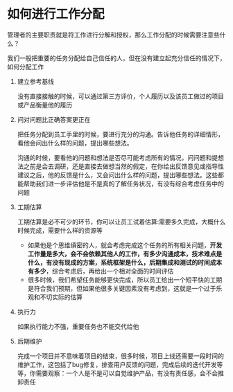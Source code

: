 # 如何进行工作分配

管理者的主要职责就是将工作进行分解和授权，那么工作分配的时候需要注意些什么？

我们一般把重要的任务分配给自己信任的人，但在没有建立起充分信任的情况下，如何分配工作

1. 建立参考基线

   没有直接接触的时候，可以通过第三方评价，个人履历以及该员工做过的项目或产品衡量他的履历

2. 问对问题比正确答案更正在

   把任务分配到员工手里的时候，要进行充分的沟通。告诉他任务的详细情形，看他会问出什么样的问题，提出哪些想法。

   沟通的时候，要看他的问题和想法是否尽可能考虑所有的情况，问问题和提想法之前是会去调研，还是直接去做想当然的假定，在你给出反馈意见或指导性建议之后，他的反馈是什么，又会问出什么样的问题，提出哪些想法。这些都能帮助我们进一步评估他是不是真的了解任务状况，有没有综合考虑任务中的问题

3. 工期估算

   工期估算是必不可少的环节，你可以让员工试着估算:需要多久完成，大概什么时候完成，需要什么样的资源等

   - 如果他是个思维缜密的人，就会考虑完成这个任务的所有相关问题，**开发工作量是多大，会不会依赖其他人的工作，有多少沟通成本，技术难点是什么，有没有现成的方案，系统框架是什么，后期集成和测试的时间成本有多少**，综合考虑后，再给出一个相对全面的时间评估
   - 很多时候，我们希望任务能够更快完成，所以员工给出一个短平快的工期是符合我们预期，但如果他很多关键因素没有考虑到，这就是一个过于乐观和不切实际的估算

4. 执行力

   如果执行能力不强，重要任务也不能交代给他

5. 后期维护

   完成一个项目并不意味着项目的结束，很多时候，项目上线还需要一段时间的维护工作，这包括了bug修复，排查用户反馈的问题，完成后续的迭代开发等等，你需要观察：一个人是不是可以自觉维护产品，有没有责任感，会不会推卸责任